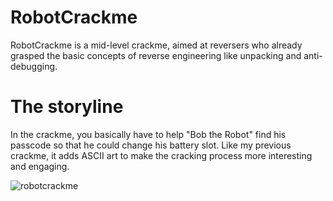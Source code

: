 # RobotCrackme


RobotCrackme is a mid-level crackme, aimed at reversers who already grasped the basic concepts of reverse engineering like unpacking and anti-debugging.

# The storyline

In the crackme, you basically have to help "Bob the Robot" find his passcode so that he could change his battery slot. Like my previous crackme, it adds ASCII art to make the cracking process more interesting and engaging.

![robotcrackme](https://github.com/user-attachments/assets/38a4238c-c223-4ca5-87f0-e6e417aaafb4)

